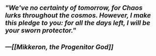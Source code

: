 ## *"We've no certainty of tomorrow, for Chaos lurks throughout the cosmos. However, I make this pledge to you: for all the days left, I will be your sworn protector."*
## *—[[Mikkeron, the Progenitor God]]*

